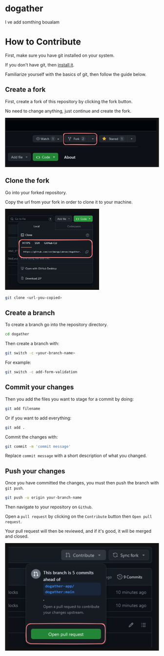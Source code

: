 # dogather
I ve add somthing boualam
# How to Contribute
First, make sure you have git installed on your system.

If you don't have git, then [install it](https://git-scm.com/downloads).

Familiarize yourself with the basics of git, then follow the guide below.

## Create a fork
First, create a fork of this repository by clicking the fork button.

No need to change anything, just continue and create the fork.

![fork-this-repo](./docs/images/fork-repo.png)

## Clone the fork
Go into your forked repository.

Copy the url from your fork in order to clone it to your machine.

![clone-forked-repo](./docs/images/clone-repo.png)

```bash
git clone <url-you-copied>
```

## Create a branch
To create a branch go into the repository directory.

```bash
cd dogather
```

Then create a branch with:
```bash
git switch -c <your-branch-name>
```

For example:
```bash
git switch -c add-form-validation
```

## Commit your changes
Then you add the files you want to stage for a commit by doing:
```bash
git add filename
```


Or if you want to add everything:
```bash
git add .
```

Commit the changes with:
```bash
git commit -m 'commit message'
```

Replace `commit message` with a short description of what you changed.

## Push your changes
Once you have committed the changes, you must then push the branch with `git push`.
```bash
git push -u origin your-branch-name
```
Then navigate to your repository on `Github`.

Open a `pull request` by clicking on the `Contribute` button then `Open pull request`.

Your pull request will then be reviewed, and if it's good, it will be merged and closed.

![open-pull-request](./docs/images/open-pull-request.png)

